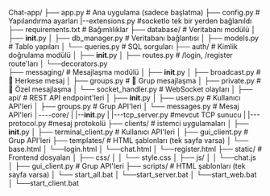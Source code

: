 Chat-app/
├── app.py                          # Ana uygulama (sadece başlatma)
├── config.py                    # Yapılandırma ayarları
|--extensions.py                      #socketIo tek bir yerden bağlanıldı
├── requirements.txt                # Bağımlılıklar
├── database/                       # Veritabanı modülü
│   ├── __init__.py
│   ├── db_manager.py              # Veritabanı bağlantısı
│   ├── models.py                  # Tablo yapıları
│   └── queries.py                 # SQL sorguları
├── auth/                          # Kimlik doğrulama modülü
│   ├── __init__.py
│   ├── routes.py                  # /login, /register route'ları
│   └──decorators.py                  
├── messaging/                          # Mesajlaşma modülü
│   ├── __init__.py
│   ├── broadcast.py               # 📢 Herkese mesaj
│   ├── groups.py                  # 👥 Grup mesajlaşma
│   ├── private.py                 # 💬 Özel mesajlaşma
│   └── socket_handler.py           # WebSocket olayları
│
├── api/                           # REST API endpoint'leri
│   ├── __init__.py
│   ├── users.py                   # Kullanıcı API'leri
│   ├── groups.py                  # Grup API'leri
│   └── messages.py                # Mesaj API'leri
│----core/
|   |--__init__.py
|    |---tcp_server.py    #mevcut  TCP sunucu
|    |---protocol.py       #mesaj protokolü 
├── clients/                           # istemci uygulamaları
│   ├── __init__.py
│   ├── terminal_client.py                   # Kullanıcı API'leri
│   ├── gui_client.py                  # Grup API'leri
├── templates/                     # HTML şablonları (tek sayfa varsa)
│   └── base.html
│   └──login.html
│   └──chat.html
│   └──register.html
├── static/                        # Frontend dosyaları
│   ├── css/
│   │   └── style.css
│   ├── js/
│   │   └──chat.js
│   ├── gui_client.py                  # Grup API'leri
├── scripts/                     # HTML şablonları (tek sayfa varsa)
│   └── start_all.bat
│   └──start_server.bat
 │   └──start_web.bat
 │   └──start_client.bat
